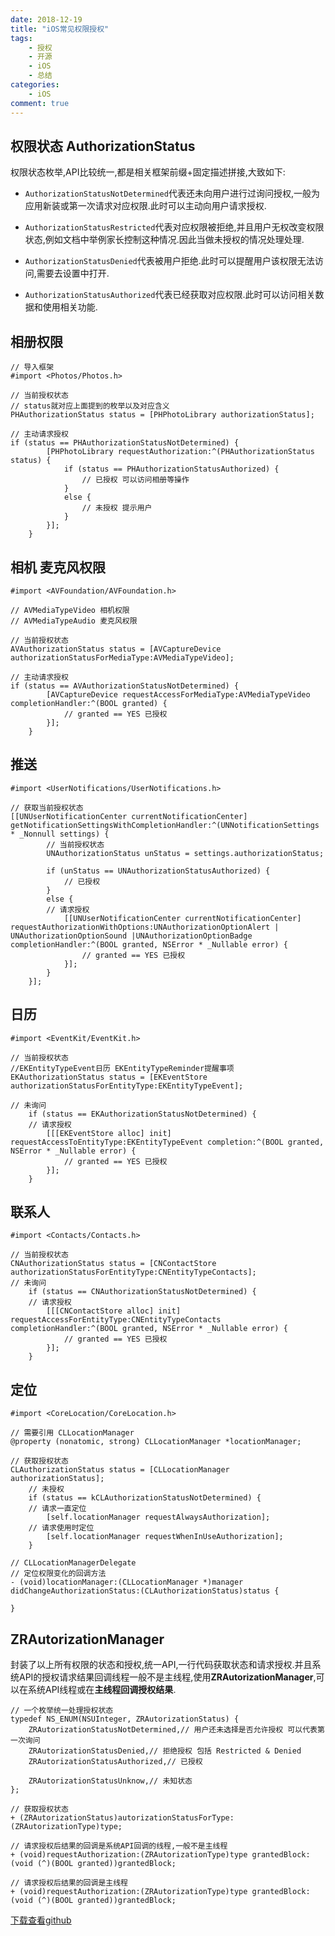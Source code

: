```yaml
---
date: 2018-12-19
title: "iOS常见权限授权"
tags:
    - 授权
    - 开源
    - iOS
    - 总结
categories:
    - iOS
comment: true
---
```

## 权限状态 AuthorizationStatus
权限状态枚举,API比较统一,都是相关框架前缀+固定描述拼接,大致如下:
* `AuthorizationStatusNotDetermined`代表还未向用户进行过询问授权,一般为应用新装或第一次请求对应权限.此时可以主动向用户请求授权.

* `AuthorizationStatusRestricted`代表对应权限被拒绝,并且用户无权改变权限状态,例如文档中举例家长控制这种情况.因此当做未授权的情况处理处理.

* `AuthorizationStatusDenied`代表被用户拒绝.此时可以提醒用户该权限无法访问,需要去设置中打开.

* `AuthorizationStatusAuthorized`代表已经获取对应权限.此时可以访问相关数据和使用相关功能.

## 相册权限

```
// 导入框架
#import <Photos/Photos.h>

// 当前授权状态 
// status就对应上面提到的枚举以及对应含义
PHAuthorizationStatus status = [PHPhotoLibrary authorizationStatus];

// 主动请求授权
if (status == PHAuthorizationStatusNotDetermined) {
        [PHPhotoLibrary requestAuthorization:^(PHAuthorizationStatus status) {
            if (status == PHAuthorizationStatusAuthorized) {
                // 已授权 可以访问相册等操作
            }
            else {
                // 未授权 提示用户
            }
        }];
    }
```
## 相机 麦克风权限

```
#import <AVFoundation/AVFoundation.h>

// AVMediaTypeVideo 相机权限
// AVMediaTypeAudio 麦克风权限

// 当前授权状态
AVAuthorizationStatus status = [AVCaptureDevice authorizationStatusForMediaType:AVMediaTypeVideo];

// 主动请求授权
if (status == AVAuthorizationStatusNotDetermined) {
        [AVCaptureDevice requestAccessForMediaType:AVMediaTypeVideo completionHandler:^(BOOL granted) {
            // granted == YES 已授权
        }];
    }
```
## 推送

```
#import <UserNotifications/UserNotifications.h>

// 获取当前授权状态
[[UNUserNotificationCenter currentNotificationCenter] getNotificationSettingsWithCompletionHandler:^(UNNotificationSettings * _Nonnull settings) {
        // 当前授权状态
        UNAuthorizationStatus unStatus = settings.authorizationStatus;
        
        if (unStatus == UNAuthorizationStatusAuthorized) {
            // 已授权
        }
        else {
        // 请求授权
            [[UNUserNotificationCenter currentNotificationCenter] requestAuthorizationWithOptions:UNAuthorizationOptionAlert | UNAuthorizationOptionSound |UNAuthorizationOptionBadge completionHandler:^(BOOL granted, NSError * _Nullable error) {
                // granted == YES 已授权
            }];
        }
    }];
```
## 日历

```
#import <EventKit/EventKit.h>

// 当前授权状态 
//EKEntityTypeEvent日历 EKEntityTypeReminder提醒事项
EKAuthorizationStatus status = [EKEventStore authorizationStatusForEntityType:EKEntityTypeEvent];
    
// 未询问
    if (status == EKAuthorizationStatusNotDetermined) {
    // 请求授权
        [[[EKEventStore alloc] init] requestAccessToEntityType:EKEntityTypeEvent completion:^(BOOL granted, NSError * _Nullable error) {
            // granted == YES 已授权
        }];
    }
```
## 联系人

```
#import <Contacts/Contacts.h>

// 当前授权状态
CNAuthorizationStatus status = [CNContactStore authorizationStatusForEntityType:CNEntityTypeContacts];
// 未询问
    if (status == CNAuthorizationStatusNotDetermined) {
    // 请求授权
        [[[CNContactStore alloc] init] requestAccessForEntityType:CNEntityTypeContacts completionHandler:^(BOOL granted, NSError * _Nullable error) {
            // granted == YES 已授权
        }];
    }
```
## 定位

```
#import <CoreLocation/CoreLocation.h>

// 需要引用 CLLocationManager
@property (nonatomic, strong) CLLocationManager *locationManager;

// 获取授权状态
CLAuthorizationStatus status = [CLLocationManager authorizationStatus];
    // 未授权
    if (status == kCLAuthorizationStatusNotDetermined) {
    // 请求一直定位
        [self.locationManager requestAlwaysAuthorization];
    // 请求使用时定位
        [self.locationManager requestWhenInUseAuthorization];
    }

// CLLocationManagerDelegate
// 定位权限变化的回调方法
- (void)locationManager:(CLLocationManager *)manager didChangeAuthorizationStatus:(CLAuthorizationStatus)status {
    
}
```

## ZRAutorizationManager
封装了以上所有权限的状态和授权,统一API,一行代码获取状态和请求授权.并且系统API的授权请求结果回调线程一般不是主线程,使用**ZRAutorizationManager**,可以在系统API线程或在**主线程回调授权结果**.

```
// 一个枚举统一处理授权状态
typedef NS_ENUM(NSUInteger, ZRAutorizationStatus) {
    ZRAutorizationStatusNotDetermined,// 用户还未选择是否允许授权 可以代表第一次询问
    ZRAutorizationStatusDenied,// 拒绝授权 包括 Restricted & Denied
    ZRAutorizationStatusAuthorized,// 已授权
    
    ZRAutorizationStatusUnknow,// 未知状态
};

// 获取授权状态
+ (ZRAutorizationStatus)autorizationStatusForType:(ZRAutorizationType)type;

// 请求授权后结果的回调是系统API回调的线程,一般不是主线程
+ (void)requestAuthorization:(ZRAutorizationType)type grantedBlock:(void (^)(BOOL granted))grantedBlock;

// 请求授权后结果的回调是主线程
+ (void)requestAuthorization:(ZRAutorizationType)type grantedBlock:(void (^)(BOOL granted))grantedBlock;
```
[下载查看github](https://github.com/RangerZz/ZRAutorizationManager)

